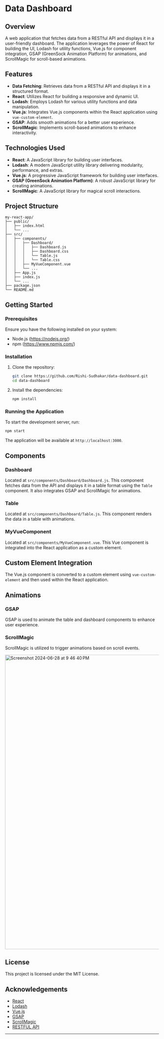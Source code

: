 # Data Dashboard

## Overview

A web application that fetches data from a RESTful API and displays it in a user-friendly dashboard. The application leverages the power of React for building the UI, Lodash for utility functions, Vue.js for component integration, GSAP (GreenSock Animation Platform) for animations, and ScrollMagic for scroll-based animations.

## Features

- **Data Fetching**: Retrieves data from a RESTful API and displays it in a structured format.
- **React**: Utilizes React for building a responsive and dynamic UI.
- **Lodash**: Employs Lodash for various utility functions and data manipulation.
- **Vue.js**: Integrates Vue.js components within the React application using `vue-custom-element`.
- **GSAP**: Adds smooth animations for a better user experience.
- **ScrollMagic**: Implements scroll-based animations to enhance interactivity.

## Technologies Used

- **React**: A JavaScript library for building user interfaces.
- **Lodash**: A modern JavaScript utility library delivering modularity, performance, and extras.
- **Vue.js**: A progressive JavaScript framework for building user interfaces.
- **GSAP (GreenSock Animation Platform)**: A robust JavaScript library for creating animations.
- **ScrollMagic**: A JavaScript library for magical scroll interactions.

## Project Structure

```
my-react-app/
├── public/
│   ├── index.html
│   └── ...
├── src/
│   ├── components/
│   │   ├── Dashboard/
│   │   │   ├── Dashboard.js
│   │   │   ├── Dashboard.css
│   │   │   └── Table.js
│   │   │   └── Table.css
│   │   ├── MyVueComponent.vue
│   │   └── ...
│   ├── App.js
│   ├── index.js
│   └── ...
├── package.json
└── README.md
```

## Getting Started

### Prerequisites

Ensure you have the following installed on your system:

- Node.js (https://nodejs.org/)
- npm (https://www.npmjs.com/)

### Installation

1. Clone the repository:

   ```bash
   git clone https://github.com/Rishi-Sudhakar/data-dashboard.git
   cd data-dashboard
   ```

2. Install the dependencies:

   ```bash
   npm install
   ```

### Running the Application

To start the development server, run:

```bash
npm start
```

The application will be available at `http://localhost:3000`.

## Components

### Dashboard

Located at `src/components/Dashboard/Dashboard.js`. This component fetches data from the API and displays it in a table format using the `Table` component. It also integrates GSAP and ScrollMagic for animations.

### Table

Located at `src/components/Dashboard/Table.js`. This component renders the data in a table with animations.

### MyVueComponent

Located at `src/components/MyVueComponent.vue`. This Vue component is integrated into the React application as a custom element.

## Custom Element Integration

The Vue.js component is converted to a custom element using `vue-custom-element` and then used within the React application.

## Animations

### GSAP

GSAP is used to animate the table and dashboard components to enhance user experience.

### ScrollMagic

ScrollMagic is utilized to trigger animations based on scroll events.

<img width="966" alt="Screenshot 2024-06-28 at 9 46 40 PM" src="https://github.com/Rishi-Sudhakar/data-dashboard/assets/79398572/59109585-dd68-4144-a725-773c5383ccb4">



## License

This project is licensed under the MIT License.

## Acknowledgements

- [React](https://reactjs.org/)
- [Lodash](https://lodash.com/)
- [Vue.js](https://vuejs.org/)
- [GSAP](https://greensock.com/gsap/)
- [ScrollMagic](http://scrollmagic.io/)
- [RESTFUL API](https://restful-api.dev/)
---
